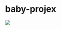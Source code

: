# baby-projex

![](https://github.com/prince-genji/baby-projex/blob/main/long_distance_international_foreign_exchange_relationships.gif?raw=true)
